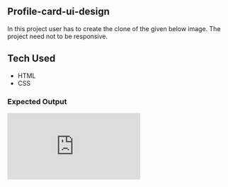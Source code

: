 ## Profile-card-ui-design

In this project user has to create the clone of the given below image. The project need not to be responsive.

## Tech Used

- HTML
- CSS

### Expected Output
![output image](http://127.0.0.1:5500/Html-and-Css-projects/Profile-card-ui-design/index.html)
